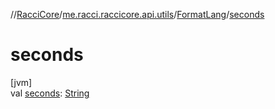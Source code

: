 //[RacciCore](../../../index.md)/[me.racci.raccicore.api.utils](../index.md)/[FormatLang](index.md)/[seconds](seconds.md)

# seconds

[jvm]\
val [seconds](seconds.md): [String](https://kotlinlang.org/api/latest/jvm/stdlib/kotlin/-string/index.html)
